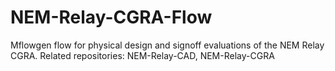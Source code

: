 # NEM-Relay-CGRA-Flow
Mflowgen flow for physical design and signoff evaluations of the NEM Relay CGRA. Related repositories: NEM-Relay-CAD, NEM-Relay-CGRA
